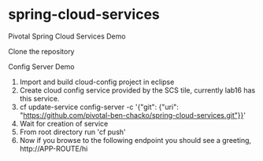 # spring-cloud-services
Pivotal Spring Cloud Services Demo

Clone the repository

Config Server Demo
1. Import and build cloud-config project in eclipse
2. Create cloud config service provided by the SCS tile, currently lab16 has this service.
3. cf update-service config-server -c '{"git": {"uri": "https://github.com/pivotal-ben-chacko/spring-cloud-services.git"}}'
4. Wait for creation of service
5. From root directory run 'cf push'
6. Now if you browse to the following endpoint you should see a greeting, http://APP-ROUTE/hi
